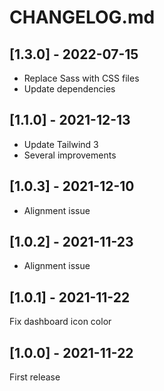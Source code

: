 # CHANGELOG.md

## [1.3.0] - 2022-07-15

- Replace Sass with CSS files
- Update dependencies

## [1.1.0] - 2021-12-13

- Update Tailwind 3
- Several improvements

## [1.0.3] - 2021-12-10

- Alignment issue

## [1.0.2] - 2021-11-23

- Alignment issue

## [1.0.1] - 2021-11-22

Fix dashboard icon color

## [1.0.0] - 2021-11-22

First release